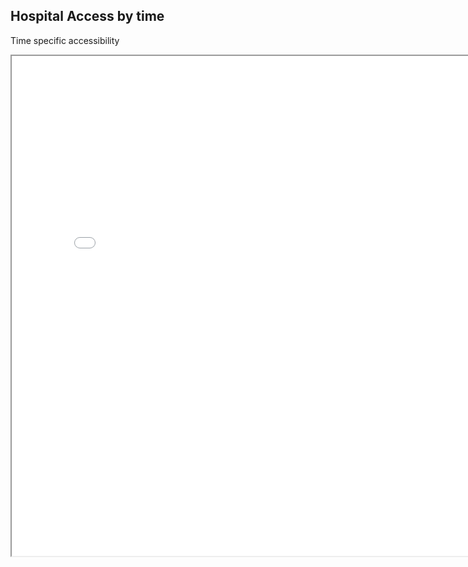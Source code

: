 ## Hospital Access by time

Time specific accessibility
<iframe src="middlemoretimespecific.html" height="800" width="800"></iframe>

